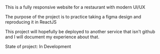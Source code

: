 This is a fully responsive website for a restaurant with modern UI/UX

The purpose of the project is to practice taking a figma design and reproducing it in ReactJS

This project will hopefully be deployed to another service that isn't github and I will document my experience about that.

State of project: In Development